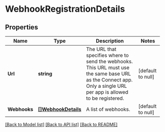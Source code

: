# WebhookRegistrationDetails

## Properties
Name | Type | Description | Notes
------------ | ------------- | ------------- | -------------
**Url** | **string** | The URL that specifies where to send the webhooks. This URL must use the same base URL as the Connect app. Only a single URL per app is allowed to be registered. | [default to null]
**Webhooks** | [**[]WebhookDetails**](WebhookDetails.md) | A list of webhooks. | [default to null]

[[Back to Model list]](../README.md#documentation-for-models) [[Back to API list]](../README.md#documentation-for-api-endpoints) [[Back to README]](../README.md)

